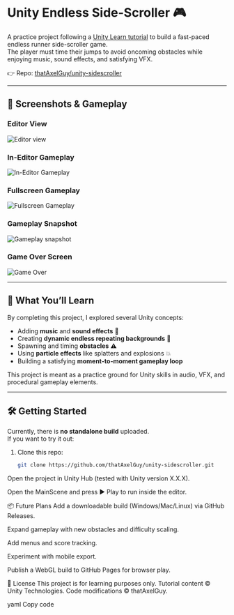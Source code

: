 # Unity Endless Side-Scroller 🎮

A practice project following a [Unity Learn tutorial](https://learn.unity.com/) to build a fast-paced endless runner side-scroller game.  
The player must time their jumps to avoid oncoming obstacles while enjoying music, sound effects, and satisfying VFX.

👉 Repo: [thatAxelGuy/unity-sidescroller](https://github.com/thatAxelGuy/unity-sidescroller)

---

## 📸 Screenshots & Gameplay

### Editor View
![Editor view](Docs/Editor.png)

### In-Editor Gameplay
![In-Editor Gameplay](Docs/InEditorGameplay.gif)

### Fullscreen Gameplay
![Fullscreen Gameplay](Docs/FullScreenGameplay.gif)

### Gameplay Snapshot
![Gameplay snapshot](Docs/Gameplay.png)

### Game Over Screen
![Game Over](Docs/GameOver.png)

---

## 🚀 What You’ll Learn

By completing this project, I explored several Unity concepts:

- Adding **music** and **sound effects** 🎵  
- Creating **dynamic endless repeating backgrounds** 🌄  
- Spawning and timing **obstacles** ⚠️  
- Using **particle effects** like splatters and explosions 💥  
- Building a satisfying **moment-to-moment gameplay loop**

This project is meant as a practice ground for Unity skills in audio, VFX, and procedural gameplay elements.

---

## 🛠️ Getting Started

Currently, there is **no standalone build** uploaded.  
If you want to try it out:

1. Clone this repo:
   ```bash
   git clone https://github.com/thatAxelGuy/unity-sidescroller.git
Open the project in Unity Hub (tested with Unity version X.X.X).

Open the MainScene and press ▶️ Play to run inside the editor.

📦 Future Plans
 Add a downloadable build (Windows/Mac/Linux) via GitHub Releases.

 Expand gameplay with new obstacles and difficulty scaling.

 Add menus and score tracking.

 Experiment with mobile export.

 Publish a WebGL build to GitHub Pages for browser play.

📝 License
This project is for learning purposes only.
Tutorial content © Unity Technologies.
Code modifications © thatAxelGuy.

yaml
Copy code

